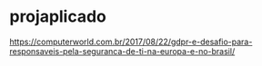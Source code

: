 # projaplicado
https://computerworld.com.br/2017/08/22/gdpr-e-desafio-para-responsaveis-pela-seguranca-de-ti-na-europa-e-no-brasil/
